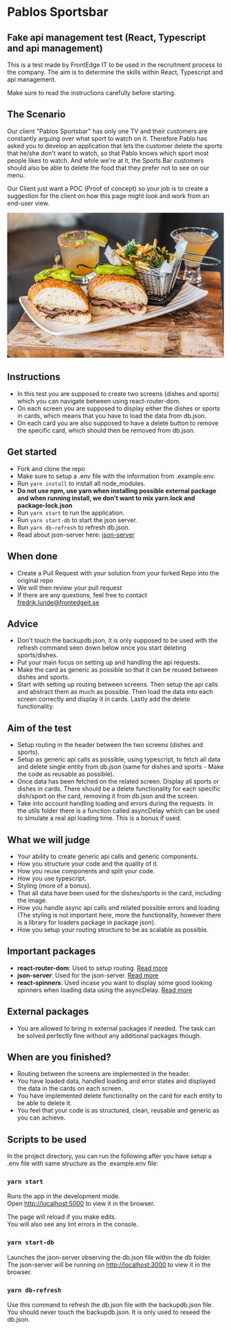 # Pablos Sportsbar
## Fake api management test (React, Typescript and api management)

This is a test made by FrontEdge IT to be used in the recruitment process to the company. The aim is to determine the skills within React, Typescript and api management.

Make sure to read the instructions carefully before starting.

## The Scenario
Our client "Pablos Sportsbar" has only one TV and their customers are constantly arguing over what sport to watch on it. Therefore Pablo has asked you to develop an application that lets the customer delete the sports that he/she don't want to watch, so that Pablo knows which sport most people likes to watch. And while we're at it, the Sports Bar customers should also be able to delete the food that they prefer not to see on our menu.

Our Client just want a POC (Proof of concept) so your job is to create a suggestion for the client on how this page might look and work from an end-user view.

![food](./public/assets/food_for_readme.jpg)


## Instructions
  - In this test you are supposed to create two screens (dishes and sports) which you can navigate between using react-router-dom.
  - On each screen you are supposed to display either the dishes or sports in cards, which means that you have to load the data from db.json.
  - On each card you are also supposed to have a delete button to remove the specific card, which should then be removed from db.json.

## Get started
  - Fork and clone the repo
  - Make sure to setup a .env file with the information from .example.env.
  - Run `yarn install` to install all node_modules. 
  - **Do not use npm, use yarn when installing possible external package and when running install, we don't want to mix yarn.lock and package-lock.json**
  - Run `yarn start` to run the application.
  - Run `yarn start-db` to start the json server.
  - Run `yarn db-refresh` to refresh db.json.
  - Read about json-server here: [json-server](https://www.npmjs.com/package/json-server)

## When done
  - Create a Pull Request with your solution from your forked Repo into the original repo
  - We will then review your pull request
  - If there are any questions, feel free to contact fredrik.lunde@frontedgeit.se

## Advice
  - Don't touch the backupdb.json, it is only supposed to be used with the refresh command seen down below once you start deleting sports/dishes.
  - Put your main focus on setting up and handling the api requests.
  - Make the card as generic as possible so that it can be reused between dishes and sports.
  - Start with setting up routing between screens. Then setup the api calls and abstract them as much as possible. Then load the data into each screen correctly and display it in cards. Lastly add the delete functionality. 

## Aim of the test
  - Setup routing in the header between the two screens (dishes and sports).
  - Setup as generic api calls as possible, using typescript, to fetch all data and delete single entity from db.json (same for dishes and sports - Make the code as reusable as possible). 
  - Once data has been fetched on the related screen. Display all sports or dishes in cards. There should be a delete functionality for each specific dish/sport on the card, removing it from db.json and the screen.
  - Take into account handling loading and errors during the requests. In the utils folder there is a function called asyncDelay which can be used to simulate a real api loading time. This is a bonus if used. 

## What we will judge
  - Your ability to create generic api calls and generic components.
  - How you structure your code and the quality of it. 
  - How you reuse components and split your code.
  - How you use typescript.
  - Styling (more of a bonus).
  - That all data have been used for the dishes/sports in the card, including the image.
  - How you handle async api calls and related possible errors and loading (The styling is not important here, more the functionality, however there is a library for loaders package in package json).
  - How you setup your routing structure to be as scalable as possible.

## Important packages
  - **react-router-dom**: Used to setup routing. [Read more](https://reactrouter.com/web/guides/quick-start)
  - **json-server**: Used for the json-server. [Read more](https://www.npmjs.com/package/json-server)
  - **react-spinners**: Used incase you want to display some good looking spinners when loading data using the asyncDelay. [Read more](https://www.npmjs.com/package/react-spinners)

## External packages
  - You are allowed to bring in external packages if needed. The task can be solved perfectly fine without any additional packages though. 
## When are you finished?
  - Routing between the screens are implemented in the header.
  - You have loaded data, handled loading and error states and displayed the data in the cards on each screen.
  - You have implemented delete functionality on the card for each entity to be able to delete it. 
  - You feel that your code is as structured, clean, reusable and generic as you can achieve. 

## Scripts to be used

In the project directory, you can run the following after you have setup a .env file with same structure as the .example.env file:

### `yarn start`

Runs the app in the development mode.\
Open [http://localhost:5000](http://localhost:5000) to view it in the browser.

The page will reload if you make edits.\
You will also see any lint errors in the console.

### `yarn start-db`

Launches the json-server observing the db.json file within the db folder. 
The json-server will be running on [http://localhost:3000](http://localhost:3000) to view it in the browser.

### `yarn db-refresh`

Use this command to refresh the db.json file with the backupdb.json file. You should never touch the backupdb.json. It is only used to reseed the db.json.
